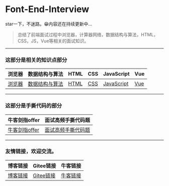# Font-End-Interview
star一下，不迷路。😁内容还在持续更新中...

> 总结了前端面试过程中浏览器，计算器网络，数据结构与算法，HTML，CSS，JS，Vue等相关的面试知识。

---

### 这部分是相关的知识点部分
|浏览器|数据结构与算法|HTML|CSS|JavaScript|Vue|
|---|---|---|---|---|---|
|[浏览器](./01.浏览器/浏览器.md)|[数据结构与算法](./02.数据结构与算法/数据结构与算法.md)|[HTML](03.HTML/html.md)|[CSS](./04.CSS/css.md)|[JavaScript](05.JavaScript/js.md)|[Vue](./06.Vue/vue.md)|

--- 

### 这部分是手撕代码的部分

|牛客剑指offer|面试高频手撕代码题|
|---|---|
|[牛客剑指offer](./07.算法刷题/牛客网%20-%20剑指offer.md)|[面试高频手撕代码题](./08.面试高频手撕代码题/面试高频手撕代码题.md)|

--- 

### 友情链接，欢迎交流。

|博客链接|Gitee链接|牛客链接|
|---|---|---|
|[博客链接](https://www.cnblogs.com/muzidaitou)|[Gitee链接](https://gitee.com/lee_van)|[牛客链接](https://www.nowcoder.com/profile/549508843)|
